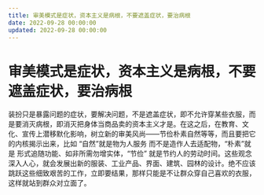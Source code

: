 ```yaml
---
title: 审美模式是症状，资本主义是病根，不要遮盖症状，要治病根
date: 2022-09-28 00:00:00
updated: 2022-09-28 00:00:00
---
```


# 审美模式是症状，资本主义是病根，不要遮盖症状，要治病根

装扮只是暴露问题的症状，要解决问题，不是遮盖症状，即不允许穿某些衣服，而是要消灭病根，即消灭把身体当商品卖的资本主义才是。在这之后，在教育、文化、宣传上潜移默化影响，树立新的审美风尚——节俭朴素自然等等，而且要把它的内核揭示出来，比如 “自然”就是物为人服务 而不是造作人去适配物，“朴素”就是 形式追随功能、如非所需勿增实体，“节俭” 就是节约人的劳动时间。这些观念深入人心，就会发展出新的服装、工业产品、界面、建筑、园林的设计。绝不应该跳跃这些细致艰苦的工作，立即要结果，那样只能是不让群众穿自己喜欢的衣服，这样就站到群众对立面了。
